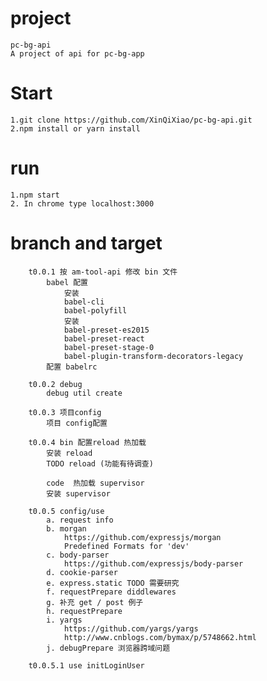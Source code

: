 # project
	pc-bg-api
	A project of api for pc-bg-app


# Start
	1.git clone https://github.com/XinQiXiao/pc-bg-api.git
	2.npm install or yarn install

# run
	1.npm start 
	2. In chrome type localhost:3000

# branch and target
		t0.0.1 按 am-tool-api 修改 bin 文件
			babel 配置
				安装
				babel-cli 
				babel-polyfill
				安装
				babel-preset-es2015
				babel-preset-react
				babel-preset-stage-0
				babel-plugin-transform-decorators-legacy
			配置 babelrc

		t0.0.2 debug
			debug util create

		t0.0.3 项目config 
			项目 config配置

		t0.0.4 bin 配置reload 热加载
			安装 reload
			TODO reload (功能有待调查)

			code  热加载 supervisor
			安装 supervisor

		t0.0.5 config/use
			a. request info
			b. morgan
				https://github.com/expressjs/morgan
				Predefined Formats for 'dev'
			c. body-parser
				https://github.com/expressjs/body-parser
			d. cookie-parser
			e. express.static TODO 需要研究
			f. requestPrepare diddlewares
			g. 补充 get / post 例子
			h. requestPrepare
			i. yargs 
				https://github.com/yargs/yargs
				http://www.cnblogs.com/bymax/p/5748662.html
			j. debugPrepare 浏览器跨域问题

		t0.0.5.1 use initLoginUser
			